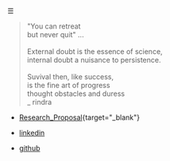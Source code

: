
<div class="bg_rnd"></div><div class="navbar"><a class="openbtn" onclick="openNav()">&#9776;</a></div>
<main>

> "You can retreat   
> but never quit" ...  
>  &nbsp;  
> External doubt is the essence of science,  
> internal doubt a nuisance to persistence.  
>  &nbsp;  
> Suvival then, like success,  
> is the fine art of progress  
> thought obstacles and duress  
>                                                   _ rindra   


- [Research_Proposal](./Rindra_Research_Proposal.pdf){target="_blank"}

- [linkedin](https://ca.linkedin.com/in/rindra-razafy-b77509217)
- [github](https://github.com/razafy-rindra)

</main>

<script src="https://lerina.github.io/js/toc.js"></script>
<script>
let anchor= document.createElement('a');
anchor.href="javascript:closeNav()"; //void(0)"; //anchor[0].onclick = closeNav();
anchor.className = "closebtn";  
anchor.innerHTML="&times;";
document.getElementById("TOC").prepend(anchor);

let navCrumbs= document.createElement('div');
navCrumbs.className = "hover-nav";
navCrumbs.innerHTML = `
<div class="hover-nav">
<ul>
<li><a href="../../index.html">⇦ home</a></li>
<li><a href="./index.html">rindra</a></li>
</ul>
</div>`;
document.getElementById("TOC").prepend(navCrumbs); 
</script>
